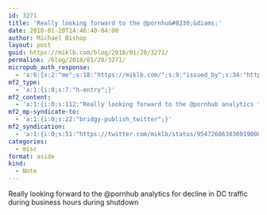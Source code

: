 ```yaml
---
id: 3271
title: 'Really looking forward to the @pornhu&#8230;&diams;'
date: 2018-01-20T14:46:40-04:00
author: Michael Bishop
layout: post
guid: https://miklb.com/blog/2018/01/20/3271/
permalink: /blog/2018/01/20/3271/
micropub_auth_response:
  - 'a:6:{s:2:"me";s:18:"https://miklb.com/";s:9:"issued_by";s:34:"https://tokens.indieauth.com/token";s:9:"client_id";s:21:"https://quill.p3k.io/";s:9:"issued_at";s:10:"1515785966";s:5:"scope";s:13:"create update";s:5:"nonce";s:10:"1033266350";}'
mf2_type:
  - 'a:1:{i:0;s:7:"h-entry";}'
mf2_content:
  - 'a:1:{i:0;s:112:"Really looking forward to the @pornhub analytics for decline in DC traffic during business hours during shutdown";}'
mf2_mp-syndicate-to:
  - 'a:1:{i:0;s:22:"bridgy-publish_twitter";}'
mf2_syndication:
  - 'a:1:{i:0;s:51:"https://twitter.com/miklb/status/954726863036919808";}'
categories:
  - misc
format: aside
kind:
  - Note
---
```

<div class="e-content">
Really looking forward to the @pornhub analytics for decline in DC traffic during business hours during shutdown
</div>